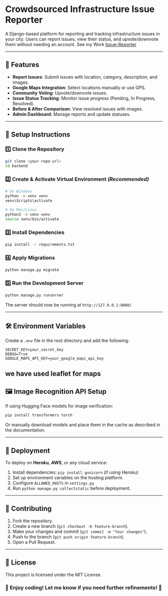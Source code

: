 # Crowdsourced Infrastructure Issue Reporter

A Django-based platform for reporting and tracking infrastructure issues in your city. Users can report issues, view their status, and upvote/downvote them without needing an account.
See my Work [Issue-Reporter](https://issue-reporter-uazm.onrender.com/)

---



## 🚀 Features

- **Report Issues**: Submit issues with location, category, description, and images.
- **Google Maps Integration**: Select locations manually or use GPS.
- **Community Voting**: Upvote/downvote issues.
- **Issue Status Tracking**: Monitor issue progress (Pending, In Progress, Resolved).
- **Before & After Comparison**: View resolved issues with images.
- **Admin Dashboard**: Manage reports and update statuses.

---



## 📌 Setup Instructions

### 1️⃣ Clone the Repository
```bash
git clone <your-repo-url>
cd backend
```

### 2️⃣ Create & Activate Virtual Environment *(Recommended)*
```bash
# On Windows
python -m venv venv
venv\Scripts\activate

# On Mac/Linux
python3 -m venv venv
source venv/bin/activate
```

### 3️⃣ Install Dependencies
```bash
pip install -r requirements.txt
```

### 4️⃣ Apply Migrations
```bash
python manage.py migrate
```

### 5️⃣ Run the Development Server
```bash
python manage.py runserver
```

The server should now be running at `http://127.0.0.1:8000/`

---

## 🛠 Environment Variables
Create a `.env` file in the root directory and add the following:
```
SECRET_KEY=your_secret_key
DEBUG=True
GOOGLE_MAPS_API_KEY=your_google_maps_api_key
```
we have used leaflet for maps
---

## 🖼 Image Recognition API Setup
If using Hugging Face models for image verification:
```bash
pip install transformers torch
```
Or manually download models and place them in the cache as described in the documentation.

---

## 📌 Deployment
To deploy on **Heroku**, **AWS**, or any cloud service:
1. Install dependencies: `pip install gunicorn` (if using Heroku)
2. Set up environment variables on the hosting platform.
3. Configure `ALLOWED_HOSTS` in `settings.py`
4. Run `python manage.py collectstatic` before deployment.

---

## 🤝 Contributing
1. Fork the repository.
2. Create a new branch (`git checkout -b feature-branch`).
3. Make your changes and commit (`git commit -m "Your changes"`).
4. Push to the branch (`git push origin feature-branch`).
5. Open a Pull Request.

---

## 📜 License
This project is licensed under the MIT License.

### 🌟 Enjoy coding! Let me know if you need further refinements! 🚀

